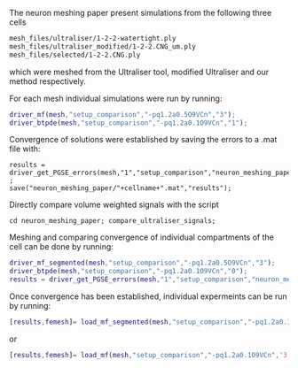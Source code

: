 The neuron meshing paper present simulations from the following three cells


```bash
mesh_files/ultraliser/1-2-2-watertight.ply
mesh_files/ultraliser_modified/1-2-2.CNG_um.ply
mesh_files/selected/1-2-2.CNG.ply
```

which were meshed from the Ultraliser tool, modified Ultraliser and our method respectively. 

For each mesh individual simulations were run by running:

```matlab
driver_mf(mesh,"setup_comparison","-pq1.2a0.5O9VCn","3");
driver_btpde(mesh,"setup_comparison","-pq1.2a0.1O9VCn","1");
```

Convergence of solutions were established by saving the errors to  a .mat file with:

```
results = driver_get_PGSE_errors(mesh,"1","setup_comparison","neuron_meshing_paper/figures","3","0.5") ;
save("neuron_meshing_paper/"+cellname+".mat","results");
```

Directly compare volume weighted signals with the script 
```
cd neuron_meshing_paper; compare_ultraliser_signals;
```

Meshing and comparing convergence of individual compartments of the cell can be done by running:


```matlab
driver_mf_segmented(mesh,"setup_comparison","-pq1.2a0.5O9VCn","3");
driver_btpde(mesh,"setup_comparison","-pq1.2a0.1O9VCn","0");
results = driver_get_PGSE_errors(mesh,"1","setup_comparison","neuron_meshing_paper/figures","3","0.5");
```

Once convergence has been established, individual expermeints can be run by running:
```matlab
[results,femesh]= load_mf_segmented(mesh,"setup_comparison","-pq1.2a0.1O9VCn",'3');
```
or 
```matlab
[results,femesh]= load_mf(mesh,"setup_comparison","-pq1.2a0.1O9VCn",'3');
```
